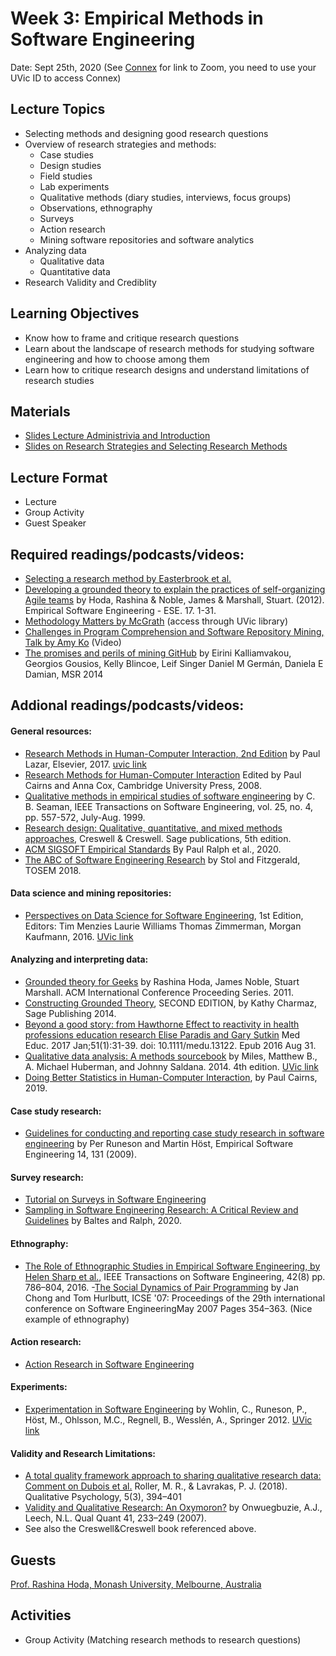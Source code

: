 # Week 3: Empirical Methods in Software Engineering

Date: Sept 25th, 2020
(See [Connex]( https://connex.csc.uvic.ca/portal/site/emse2020) for link to Zoom, you need to use your UVic ID to access Connex)

## Lecture Topics
- Selecting methods and designing good research questions
- Overview of research strategies and methods:
  - Case studies
  - Design studies
  - Field studies
  - Lab experiments
  - Qualitative methods (diary studies, interviews, focus groups)
  - Observations, ethnography
  - Surveys
  - Action research
  - Mining software repositories and software analytics
- Analyzing data 
  - Qualitative data 
  - Quantitative data
- Research Validity and Crediblity

## Learning Objectives
- Know how to frame and critique research questions
- Learn about the landscape of research methods for studying software engineering and how to choose among them
- Learn how to critique research designs and understand limitations of research studies

## Materials
- [Slides Lecture Administrivia and Introduction](emse-uvic2020week3part1.pdf)
- [Slides on Research Strategies and Selecting Research Methods](emse-uvic2020week3part2.pdf)

## Lecture Format
- Lecture
- Group Activity
- Guest Speaker

## Required readings/podcasts/videos:
- [Selecting a research method by Easterbrook et al.](http://www.cs.utoronto.ca/~sme/papers/2007/SelectingEmpiricalMethods.pdf)
- [Developing a grounded theory to explain the practices of self-organizing Agile teams](https://link.springer.com/article/10.1007/s10664-011-9161-0) by Hoda, Rashina & Noble, James & Marshall, Stuart. (2012).  Empirical Software Engineering - ESE. 17. 1-31.
- [Methodology Matters by McGrath](https://www.sciencedirect.com/science/article/pii/B9780080515748500194) (access through UVic library) 
- [Challenges in Program Comprehension and Software Repository Mining, Talk by Amy Ko](https://medium.com/bits-and-behavior/grand-challenges-in-program-comprehension-and-software-repository-mining-my-keynote-on-7bf2cfc182a5) (Video)
- [The promises and perils of mining GitHub](https://dl.acm.org/doi/10.1145/2597073.2597074) by Eirini Kalliamvakou, Georgios Gousios, Kelly Blincoe, Leif Singer Daniel M Germán, Daniela E Damian, MSR 2014
 

## Addional readings/podcasts/videos:

#### General resources: 
- [Research Methods in Human-Computer Interaction, 2nd Edition](https://www.elsevier.com/books/research-methods-in-human-computer-interaction/lazar/978-0-12-805390-4) by Paul Lazar, Elsevier, 2017. [uvic link](http://tinyurl.com/y2jtrkd2)
- [Research Methods for Human-Computer Interaction](https://www.cambridge.org/core/books/research-methods-for-humancomputer-interaction/43E95E979117C42DF822673D098474D2) Edited by Paul Cairns and Anna Cox, Cambridge University Press, 2008.
- [Qualitative methods in empirical studies of software engineering](https://ieeexplore.ieee.org/document/799955) by C. B. Seaman, IEEE Transactions on Software Engineering, vol. 25, no. 4, pp. 557-572, July-Aug. 1999. 
-  [Research design: Qualitative, quantitative, and mixed methods approaches](https://us.sagepub.com/en-us/nam/research-design/book255675), Creswell & Creswell. Sage publications, 5th edition.
- [ACM SIGSOFT Empirical Standards](https://github.com/acmsigsoft/EmpiricalStandards/blob/master/Empirical%20Standards.pdf) By Paul Ralph et al., 2020.
- [The ABC of Software Engineering Research](https://www.researchgate.net/publication/326540762_The_ABC_of_Software_Engineering_Research) by Stol and Fitzgerald, TOSEM 2018. 


#### Data science and mining repositories:
- [Perspectives on Data Science for Software Engineering](https://www.elsevier.com/books/perspectives-on-data-science-for-software-engineering/menzies/978-0-12-804206-9?countrycode=US&format=print&utm_source=google_ads&utm_medium=paid_search&utm_campaign=canadashopping&gclid=CjwKCAjwkoz7BRBPEiwAeKw3q6IdWnBmgg4ZFIMpU6XMzITW4PFErv6VHHEqJ29NflbtSsG6WIFv5xoCrEIQAvD_BwE&gclsrc=aw.ds), 1st Edition, Editors: Tim Menzies Laurie Williams Thomas Zimmerman, Morgan Kaufmann, 2016. [UVic link](http://tinyurl.com/y5fgal9s)

#### Analyzing and interpreting data: 
- [Grounded theory for Geeks](https://www.researchgate.net/publication/263088251_Grounded_Theory_for_Geeks) by Rashina Hoda, James Noble, Stuart Marshall. ACM International Conference Proceeding Series. 2011.
- [Constructing Grounded Theory](https://uk.sagepub.com/en-gb/eur/constructing-grounded-theory/book235960), SECOND EDITION, by Kathy Charmaz, Sage Publishing 2014.
- [Beyond a good story: from Hawthorne Effect to reactivity in health professions education research
Elise Paradis and Gary Sutkin](https://pubmed.ncbi.nlm.nih.gov/27580703/) Med Educ. 2017 Jan;51(1):31-39. doi: 10.1111/medu.13122. Epub 2016 Aug 31.
- [Qualitative data analysis: A methods sourcebook](https://us.sagepub.com/en-us/nam/qualitative-data-analysis/book246128) by Miles, Matthew B., A. Michael Huberman, and Johnny Saldana. 2014. 4th edition. [UVic link](http://tinyurl.com/y3a3e82x)
- [Doing Better Statistics in Human-Computer Interaction](https://www.cambridge.org/core/books/doing-better-statistics-in-humancomputer-interaction/1D19B5419225C05D6E4FE189A345BDB8), by Paul Cairns, 2019.

#### Case study research: 
- [Guidelines for conducting and reporting case study research in software engineering](https://link.springer.com/article/10.1007%2Fs10664-008-9102-8) by Per Runeson and Martin Höst, Empirical Software Engineering 14, 131 (2009).

#### Survey research: 
- [Tutorial on Surveys in Software Engineering](https://www.slideshare.net/mendezfe/surveys-in-software-engineering) 
- [Sampling in Software Engineering Research: A Critical Review and Guidelines](https://www.semanticscholar.org/paper/Sampling-in-Software-Engineering-Research%3A-A-Review-Baltes-Ralph/8587736a41c9f22a432074e6344a1c9998ae7338) by Baltes and Ralph, 2020.  

#### Ethnography: 
- [The Role of Ethnographic Studies in Empirical Software Engineering, by Helen Sharp et al.](http://oro.open.ac.uk/45166/), IEEE Transactions on Software Engineering, 42(8) pp. 786–804, 2016.
-[The Social Dynamics of Pair Programming](https://dl.acm.org/doi/abs/10.1109/ICSE.2007.87) by Jan Chong and Tom Hurlbutt, ICSE '07: Proceedings of the 29th international conference on Software EngineeringMay 2007 Pages 354–363. (Nice example of ethnography)

#### Action research: 
- [Action Research in Software Engineering](https://link.springer.com/chapter/10.1007/978-3-030-10801-4_4)

#### Experiments: 
- [Experimentation in Software Engineering](https://www.springer.com/gp/book/9783642290435) by Wohlin, C., Runeson, P., Höst, M., Ohlsson, M.C., Regnell, B., Wesslén, A., Springer 2012. [UVic link](http://tinyurl.com/yxhrzen5)

#### Validity and Research Limitations:
- [A total quality framework approach to sharing qualitative research data: Comment on Dubois et al.](https://psycnet.apa.org/record/2017-12051-001) Roller, M. R., & Lavrakas, P. J. (2018). Qualitative Psychology, 5(3), 394–401
- [Validity and Qualitative Research: An Oxymoron?](https://link.springer.com/article/10.1007/s11135-006-9000-3#citeas) by Onwuegbuzie, A.J., Leech, N.L. Qual Quant 41, 233–249 (2007).
- See also the Creswell&Creswell book referenced above.


## Guests
[Prof. Rashina Hoda, Monash University, Melbourne, Australia](https://research.monash.edu/en/persons/rashina-hoda)

## Activities
- Group Activity (Matching research methods to research questions)
